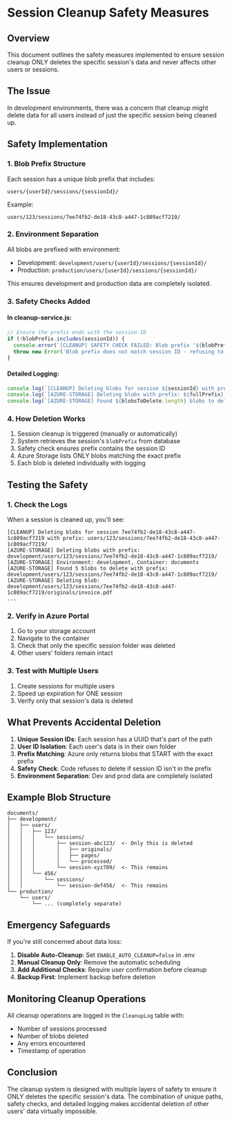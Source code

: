 # Session Cleanup Safety Measures

## Overview
This document outlines the safety measures implemented to ensure session cleanup ONLY deletes the specific session's data and never affects other users or sessions.

## The Issue
In development environments, there was a concern that cleanup might delete data for all users instead of just the specific session being cleaned up.

## Safety Implementation

### 1. **Blob Prefix Structure**
Each session has a unique blob prefix that includes:
```
users/{userId}/sessions/{sessionId}/
```

Example:
```
users/123/sessions/7ee74fb2-de18-43c8-a447-1c809acf7219/
```

### 2. **Environment Separation**
All blobs are prefixed with environment:
- Development: `development/users/{userId}/sessions/{sessionId}/`
- Production: `production/users/{userId}/sessions/{sessionId}/`

This ensures development and production data are completely isolated.

### 3. **Safety Checks Added**

#### In cleanup-service.js:
```javascript
// Ensure the prefix ends with the session ID
if (!blobPrefix.includes(sessionId)) {
  console.error(`[CLEANUP] SAFETY CHECK FAILED: Blob prefix '${blobPrefix}' does not contain session ID '${sessionId}'`);
  throw new Error('Blob prefix does not match session ID - refusing to delete for safety');
}
```

#### Detailed Logging:
```javascript
console.log(`[CLEANUP] Deleting blobs for session ${sessionId} with prefix: ${blobPrefix}`);
console.log(`[AZURE-STORAGE] Deleting blobs with prefix: ${fullPrefix}`);
console.log(`[AZURE-STORAGE] Found ${blobsToDelete.length} blobs to delete`);
```

### 4. **How Deletion Works**
1. Session cleanup is triggered (manually or automatically)
2. System retrieves the session's `blobPrefix` from database
3. Safety check ensures prefix contains the session ID
4. Azure Storage lists ONLY blobs matching the exact prefix
5. Each blob is deleted individually with logging

## Testing the Safety

### 1. **Check the Logs**
When a session is cleaned up, you'll see:
```
[CLEANUP] Deleting blobs for session 7ee74fb2-de18-43c8-a447-1c809acf7219 with prefix: users/123/sessions/7ee74fb2-de18-43c8-a447-1c809acf7219/
[AZURE-STORAGE] Deleting blobs with prefix: development/users/123/sessions/7ee74fb2-de18-43c8-a447-1c809acf7219/
[AZURE-STORAGE] Environment: development, Container: documents
[AZURE-STORAGE] Found 5 blobs to delete with prefix: development/users/123/sessions/7ee74fb2-de18-43c8-a447-1c809acf7219/
[AZURE-STORAGE] Deleting blob: development/users/123/sessions/7ee74fb2-de18-43c8-a447-1c809acf7219/originals/invoice.pdf
...
```

### 2. **Verify in Azure Portal**
1. Go to your storage account
2. Navigate to the container
3. Check that only the specific session folder was deleted
4. Other users' folders remain intact

### 3. **Test with Multiple Users**
1. Create sessions for multiple users
2. Speed up expiration for ONE session
3. Verify only that session's data is deleted

## What Prevents Accidental Deletion

1. **Unique Session IDs**: Each session has a UUID that's part of the path
2. **User ID Isolation**: Each user's data is in their own folder
3. **Prefix Matching**: Azure only returns blobs that START with the exact prefix
4. **Safety Check**: Code refuses to delete if session ID isn't in the prefix
5. **Environment Separation**: Dev and prod data are completely isolated

## Example Blob Structure
```
documents/
├── development/
│   ├── users/
│   │   ├── 123/
│   │   │   └── sessions/
│   │   │       ├── session-abc123/  <- Only this is deleted
│   │   │       │   ├── originals/
│   │   │       │   ├── pages/
│   │   │       │   └── processed/
│   │   │       └── session-xyz789/  <- This remains
│   │   └── 456/
│   │       └── sessions/
│   │           └── session-def456/  <- This remains
└── production/
    └── users/
        └── ... (completely separate)
```

## Emergency Safeguards

If you're still concerned about data loss:

1. **Disable Auto-Cleanup**: Set `ENABLE_AUTO_CLEANUP=false` in .env
2. **Manual Cleanup Only**: Remove the automatic scheduling
3. **Add Additional Checks**: Require user confirmation before cleanup
4. **Backup First**: Implement backup before deletion

## Monitoring Cleanup Operations

All cleanup operations are logged in the `CleanupLog` table with:
- Number of sessions processed
- Number of blobs deleted
- Any errors encountered
- Timestamp of operation

## Conclusion

The cleanup system is designed with multiple layers of safety to ensure it ONLY deletes the specific session's data. The combination of unique paths, safety checks, and detailed logging makes accidental deletion of other users' data virtually impossible.